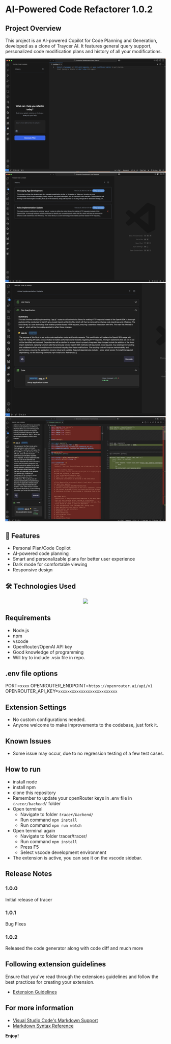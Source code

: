 # AI-Powered Code Refactorer 1.0.2

## Project Overview
This project is an AI-powered Copilot for Code Planning and Generation, developed as a clone of Traycer AI. It features general query support, personalized code modification plans and history of all your modifications.

![Home](demo.png)
![History](history.png)
![Plan](plan.png)
![Code](code_diff.png)

## 🌟 Features
- Personal Plan/Code Copilot
- AI-powered code planning
- Smart and personalizable plans for better user experience
- Dark mode for comfortable viewing
- Responsive design

## 🛠️ Technologies Used
<p align="center">
    <img src="https://skillicons.dev/icons?i=git,ai,js,ts,vscode,html,css" />
</p>


## Requirements
- Node.js
- npm
- vscode
- OpenRouter/OpenAI API key
- Good knowledge of programming
- Will try to include .vsix file in repo.

## .env file options
PORT=`xxxx`
OPENROUTER_ENDPOINT=`https://openrouter.ai/api/v1`
OPENROUTER_API_KEY=`xxxxxxxxxxxxxxxxxxxxxxxxxx`

## Extension Settings
- No custom configurations needed.
- Anyone welcome to make improvements to the codebase, just fork it.

## Known Issues
- Some issue may occur, due to no regression testing of a few test cases.

## How to run
- install node
- install npm
- clone this repository
- Remember to update your openRouter keys in .env file in _`tracer/backend/`_ folder
- Open terminal
    - Navigate to folder _`tracer/backend/`_
    - Run command `npm install`
    - Run command `npm run watch`
- Open terminal again
    - Navigate to folder tracer/tracer/
    - Run command `npm install`
    - Press F5
    - Select vscode development environment
- The extension is active, you can see it on the vscode sidebar.


## Release Notes
### 1.0.0
Initial release of tracer

### 1.0.1
Bug FIxes

### 1.0.2
Released the code generator along with code diff and much more

## Following extension guidelines
Ensure that you've read through the extensions guidelines and follow the best practices for creating your extension.
* [Extension Guidelines](https://code.visualstudio.com/api/references/extension-guidelines)

## For more information
* [Visual Studio Code's Markdown Support](http://code.visualstudio.com/docs/languages/markdown)
* [Markdown Syntax Reference](https://help.github.com/articles/markdown-basics/)

**Enjoy!**
